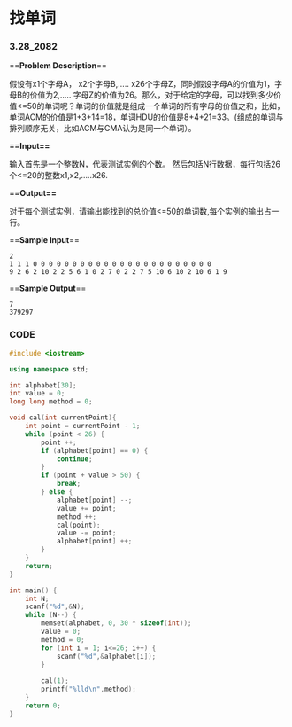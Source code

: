# 找单词

### 3.28_2082

==**Problem Description**==

假设有x1个字母A， x2个字母B,..... x26个字母Z，同时假设字母A的价值为1，字母B的价值为2,..... 字母Z的价值为26。那么，对于给定的字母，可以找到多少价值<=50的单词呢？单词的价值就是组成一个单词的所有字母的价值之和，比如，单词ACM的价值是1+3+14=18，单词HDU的价值是8+4+21=33。(组成的单词与排列顺序无关，比如ACM与CMA认为是同一个单词）。

**==Input==**

输入首先是一个整数N，代表测试实例的个数。
然后包括N行数据，每行包括26个<=20的整数x1,x2,.....x26.

**==Output==**

对于每个测试实例，请输出能找到的总价值<=50的单词数,每个实例的输出占一行。

==**Sample Input**==

```
2
1 1 1 0 0 0 0 0 0 0 0 0 0 0 0 0 0 0 0 0 0 0 0 0 0 0
9 2 6 2 10 2 2 5 6 1 0 2 7 0 2 2 7 5 10 6 10 2 10 6 1 9
```

==**Sample Output**==

```
7
379297
```



### CODE

```cpp
#include <iostream>

using namespace std;

int alphabet[30];
int value = 0;
long long method = 0;

void cal(int currentPoint){
    int point = currentPoint - 1;
    while (point < 26) {
        point ++;
        if (alphabet[point] == 0) {
            continue;
        }
        if (point + value > 50) {
            break;
        } else {
            alphabet[point] --;
            value += point;
            method ++;
            cal(point);
            value -= point;
            alphabet[point] ++;
        }
    }
    return;
}

int main() {
    int N;
    scanf("%d",&N);
    while (N--) {
        memset(alphabet, 0, 30 * sizeof(int));
        value = 0;
        method = 0;
        for (int i = 1; i<=26; i++) {
            scanf("%d",&alphabet[i]);
        }
        
        cal(1);
        printf("%lld\n",method);
    }
    return 0;
}
```

